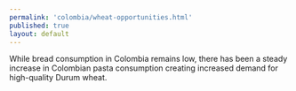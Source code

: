```yaml
---
permalink: 'colombia/wheat-opportunities.html'
published: true
layout: default
---
```

While bread consumption in Colombia remains low, there has been a steady increase in Colombian pasta consumption creating increased demand for high-quality Durum wheat.
